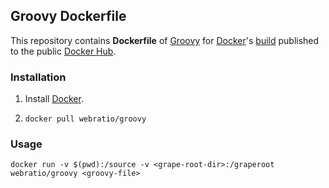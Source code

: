 ## Groovy Dockerfile

This repository contains **Dockerfile** of [Groovy](http://groovy.codehaus.org/) for [Docker](https://www.docker.com/)'s [build](https://registry.hub.docker.com/u/webratio/groovy/) published to the public [Docker Hub](https://hub.docker.com/).

### Installation

1. Install [Docker](https://www.docker.com/).

2. `docker pull webratio/groovy`

### Usage

    docker run -v $(pwd):/source -v <grape-root-dir>:/graperoot webratio/groovy <groovy-file> 
